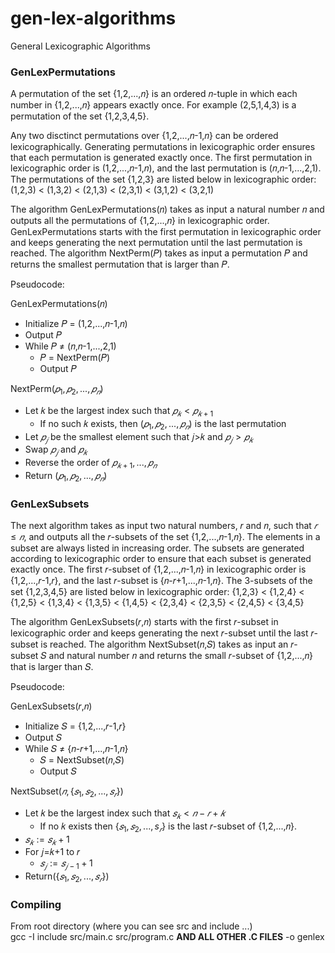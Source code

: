 # gen-lex-algorithms

General Lexicographic Algorithms

### GenLexPermutations
A permutation of the set {1,2,...,𝑛} is an ordered 𝑛-tuple in which each number in {1,2,...,𝑛} appears exactly once.  For
example (2,5,1,4,3) is a permutation of the set {1,2,3,4,5}.

Any two disctinct permutations over {1,2,...,𝑛-1,𝑛} can be ordered lexicographically.  Generating permutations in
lexicographic order ensures that each permutation is generated exactly once.  The first permutation in lexicographic order is
(1,2,...,𝑛-1,𝑛), and the last permutation is (𝑛,𝑛-1,...,2,1).  The permutations of the set {1,2,3} are listed below
in lexicographic order:
  (1,2,3) < (1,3,2) < (2,1,3) < (2,3,1) < (3,1,2) < (3,2,1)

The algorithm GenLexPermutations(𝑛) takes as input a natural number 𝑛 and outputs all the permutations of
{1,2,...,𝑛} in lexicographic order.  GenLexPermutations starts with the first permutation in lexicographic order and
keeps generating the next permutation until the last permutation is reached.  The algorithm NextPerm(𝑃)
takes as input a permutation 𝑃 and returns the smallest permutation that is larger than 𝑃.

Pseudocode:

GenLexPermutations(𝑛)
  * Initialize 𝑃 = (1,2,...,𝑛-1,𝑛)
  * Output 𝑃
  * While 𝑃 ≠ (𝑛,𝑛-1,...,2,1)
    * 𝑃 = NextPerm(𝑃)
    * Output 𝑃

NextPerm$`(𝑝_{1},𝑝_{2},...,𝑝_{𝑛})`$
  * Let 𝑘 be the largest index such that $`𝑝_{𝑘} \lt 𝑝_{𝑘+1}`$
      * If no such 𝑘 exists, then $`(𝑝_{1},𝑝_{2},...,𝑝_{𝑛})`$ is the last permutation
  * Let $`𝑝_{𝑗}`$ be the smallest element such that 𝑗>𝑘 and $`𝑝_{𝑗}\gt 𝑝_{𝑘}`$
  * Swap $`𝑝_{𝑗}`$ and $`𝑝_{𝑘}`$
  * Reverse the order of $`𝑝_{𝑘+1},...,𝑝_{𝑛}`$
  * Return $`(𝑝_{1},𝑝_{2},...,𝑝_{𝑛})`$

### GenLexSubsets
The next algorithm takes as input two natural numbers, 𝑟 and 𝑛, such that $`𝑟\le 𝑛`$, and outputs all the 𝑟-subsets of the set
{1,2,...,𝑛-1,𝑛}.  The elements in a subset are always listed in increasing order.  The subsets are generated according to
lexicographic order to ensure that each subset is generated exactly once.  The first 𝑟-subset of {1,2,...,𝑛-1,𝑛} in
lexicographic order is {1,2,...,𝑟-1,𝑟}, and the last 𝑟-subset is {𝑛-𝑟+1,...,𝑛-1,𝑛}.  The 3-subsets of the set
{1,2,3,4,5} are listed below in lexicographic order:
  {1,2,3} < {1,2,4} < {1,2,5} < {1,3,4} < {1,3,5} < {1,4,5} < {2,3,4} < {2,3,5} < {2,4,5} < {3,4,5}

The algorithm GenLexSubsets(𝑟,𝑛) starts with the first 𝑟-subset in lexicographic order and keeps generating the next 𝑟-subset until the last 𝑟-subset is reached.  The algorithm NextSubset(𝑛,𝑆) takes as input an 𝑟-subset 𝑆 and natural
number 𝑛 and returns the small 𝑟-subset of {1,2,...,𝑛} that is larger than 𝑆.

Pseudocode:

GenLexSubsets(𝑟,𝑛)
  * Initialize 𝑆 = {1,2,...,𝑟-1,𝑟}
  * Output 𝑆
  * While 𝑆 ≠ {𝑛-𝑟+1,...,𝑛-1,𝑛}
      * 𝑆 = NextSubset(𝑛,𝑆)
      * Output 𝑆

NextSubset$`(𝑛,\{𝑠_{1},𝑠_{2},...,𝑠_{𝑟}\})`$
  * Let 𝑘 be the largest index such that $`𝑠_{𝑘}\lt 𝑛-𝑟+𝑘`$
      * If no 𝑘 exists then $`\{𝑠_{1},𝑠_{2},...,s_{𝑟}\}`$ is the last 𝑟-subset of {1,2,...,𝑛}.
  * $`𝑠_{𝑘}:=𝑠_{𝑘}+1`$
  * For 𝑗=𝑘+1 to 𝑟
      * $`𝑠_{𝑗}:=𝑠_{𝑗-1}+1`$
  * Return($`\{𝑠_{1},𝑠_{2},...,𝑠_{𝑟}\}`$)

### Compiling
From root directory (where you can see src and include ...)  
gcc -I include src/main.c src/program.c **AND ALL OTHER .C FILES** -o genlex
